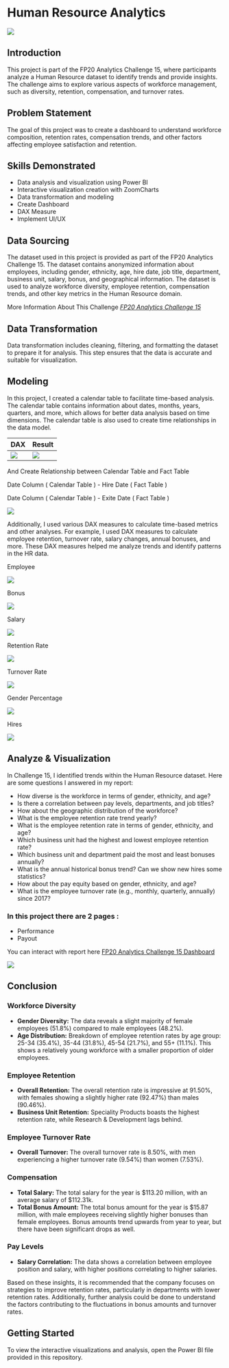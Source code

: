 # Human Resource Analytics

![](hrhero.jpg)

## Introduction
This project is part of the FP20 Analytics Challenge 15, where participants analyze a Human Resource dataset to identify trends and provide insights. The challenge aims to explore various aspects of workforce management, such as diversity, retention, compensation, and turnover rates.

## Problem Statement
The goal of this project was to create a dashboard to understand workforce composition, retention rates, compensation trends, and other factors affecting employee satisfaction and retention.

## Skills Demonstrated
- Data analysis and visualization using Power BI
- Interactive visualization creation with ZoomCharts
- Data transformation and modeling
- Create Dashboard
- DAX Measure
- Implement UI/UX

## Data Sourcing
The dataset used in this project is provided as part of the FP20 Analytics Challenge 15. The dataset contains anonymized information about employees, including gender, ethnicity, age, hire date, job title, department, business unit, salary, bonus, and geographical information. The dataset is used to analyze workforce diversity, employee retention, compensation trends, and other key metrics in the Human Resource domain.

More Information About This Challenge _[FP20 Analytics Challenge 15](https://zoomcharts.com/en/microsoft-power-bi-custom-visuals/challenges/fp20-analytics-april-2024)_

## Data Transformation
Data transformation includes cleaning, filtering, and formatting the dataset to prepare it for analysis. This step ensures that the data is accurate and suitable for visualization.

## Modeling
In this project, I created a calendar table to facilitate time-based analysis. The calendar table contains information about dates, months, years, quarters, and more, which allows for better data analysis based on time dimensions. The calendar table is also used to create time relationships in the data model.

| DAX | Result |
|----------|----------|
| ![](calendardax.png) | ![](calendarpict.png) |

And Create Relationship between Calendar Table and Fact Table

Date Column ( Calendar Table ) - Hire Date ( Fact Table )

Date Column ( Calendar Table ) - Exite Date ( Fact Table )

![](datamodeling.png)

Additionally, I used various DAX measures to calculate time-based metrics and other analyses. For example, I used DAX measures to calculate employee retention, turnover rate, salary changes, annual bonuses, and more. These DAX measures helped me analyze trends and identify patterns in the HR data.

Employee

![](employeedax.png)

Bonus

![](bonusdax.png)

Salary

![](salarydax.png)

Retention Rate

![](retentionratedax.png)

Turnover Rate

![](turnoverratedax.png)

Gender Percentage

![](genderpercentagedax.png)

Hires

![](hiredax.png)

## Analyze & Visualization
In Challenge 15, I identified trends within the Human Resource dataset. Here are some questions I answered in my report:

- How diverse is the workforce in terms of gender, ethnicity, and age?
- Is there a correlation between pay levels, departments, and job titles?
- How about the geographic distribution of the workforce?
- What is the employee retention rate trend yearly?
- What is the employee retention rate in terms of gender, ethnicity, and age?
- Which business unit had the highest and lowest employee retention rate?
- Which business unit and department paid the most and least bonuses annually?
- What is the annual historical bonus trend? Can we show new hires some statistics?
- How about the pay equity based on gender, ethnicity, and age?
- What is the employee turnover rate (e.g., monthly, quarterly, annually) since 2017?

### In this project there are 2 pages :
- Performance
- Payout

You can interact with report here [FP20 Analytics Challenge 15 Dashboard](https://zoomcharts.com/en/microsoft-power-bi-custom-visuals/challenges/submission/f2a84cd464a908a144272b7eb158b079?challenge=fp20-analytics-april-2024)

![](HRDataAnalysis.png)

## Conclusion
### Workforce Diversity
- **Gender Diversity:** The data reveals a slight majority of female employees (51.8%) compared to male employees (48.2%).
- **Age Distribution:** Breakdown of employee retention rates by age group: 25-34 (35.4%), 35-44 (31.8%), 45-54 (21.7%), and 55+ (11.1%). This shows a relatively young workforce with a smaller proportion of older employees.
### Employee Retention
- **Overall Retention:** The overall retention rate is impressive at 91.50%, with females showing a slightly higher rate (92.47%) than males (90.46%).
- **Business Unit Retention:** Speciality Products boasts the highest retention rate, while Research & Development lags behind.
### Employee Turnover Rate
- **Overall Turnover:** The overall turnover rate is 8.50%, with men experiencing a higher turnover rate (9.54%) than women (7.53%).
### Compensation
- **Total Salary:** The total salary for the year is $113.20 million, with an average salary of $112.31k.
- **Total Bonus Amount:** The total bonus amount for the year is $15.87 million, with male employees receiving slightly higher bonuses than female employees. Bonus amounts trend upwards from year to year, but there have been significant drops as well.
### Pay Levels
- **Salary Correlation:** The data shows a correlation between employee position and salary, with higher positions correlating to higher salaries.

Based on these insights, it is recommended that the company focuses on strategies to improve retention rates, particularly in departments with lower retention rates. Additionally, further analysis could be done to understand the factors contributing to the fluctuations in bonus amounts and turnover rates.

## Getting Started
To view the interactive visualizations and analysis, open the Power BI file provided in this repository.
